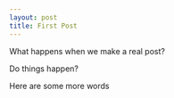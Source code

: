 ```yaml
---
layout: post
title: First Post
---
```


What happens when we make a real post?

Do things happen?

<!--more-->

Here are some more words